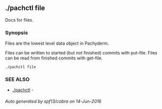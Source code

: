 ## ./pachctl file

Docs for files.

### Synopsis


Files are the lowest level data object in Pachyderm.

Files can be written to started (but not finished) commits with put-file.
Files can be read from finished commits with get-file.

```
./pachctl file
```

### SEE ALSO
* [./pachctl](./pachctl.md)	 - 

###### Auto generated by spf13/cobra on 14-Jun-2016
